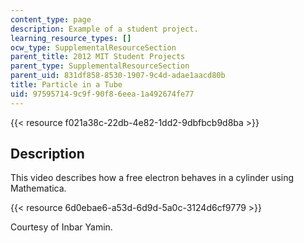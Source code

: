```yaml
---
content_type: page
description: Example of a student project.
learning_resource_types: []
ocw_type: SupplementalResourceSection
parent_title: 2012 MIT Student Projects
parent_type: SupplementalResourceSection
parent_uid: 831df858-8530-1907-9c4d-adae1aacd80b
title: Particle in a Tube
uid: 97595714-9c9f-90f8-6eea-1a492674fe77
---
```


{{< resource f021a38c-22db-4e82-1dd2-9dbfbcb9d8ba >}}

Description
-----------

This video describes how a free electron behaves in a cylinder using Mathematica.

{{< resource 6d0ebae6-a53d-6d9d-5a0c-3124d6cf9779 >}}

Courtesy of Inbar Yamin.